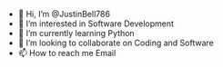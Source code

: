 - 👋 Hi, I’m @JustinBell786
- 👀 I’m interested in Software Development
- 🌱 I’m currently learning Python
- 💞️ I’m looking to collaborate on Coding and Software
- 📫 How to reach me Email

<!---
JustinBell786/JustinBell786 is a ✨ special ✨ repository because its `README.md` (this file) appears on your GitHub profile.
You can click the Preview link to take a look at your changes.
--->
